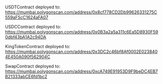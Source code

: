 USDTContract deployed to:
https://mumbai.polygonscan.com/address/0x8cf778CD2Db99626331275C559aF5cC1624aFA07

USDCContract deployed to:
https://mumbai.polygonscan.com/address/0x0B3a2a5a311c6Ea5D8930F590dbf43bA1A2c94DA

KingTokenContract deployed to:
https://mumbai.polygonscan.com/address/0x3DC2c46bf8Af0002E0238404E450A090f562904C

SwapContract deployed to:
https://mumbai.polygonscan.com/address/0xcA749E91953D9F9beDC4EB7B21333abCE6fd1bc2
